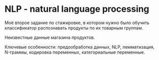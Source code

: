 # NLP - natural language processing

Моё второе задание по стажировке, в котором нужно было обучить классификатор распознавать продукты по их товарным группам.

Неизвестные данные магазина продуктов.

Ключевые особенности: предообработка данных, NLP, лемматизация, N-граммы, кодировка переменных, категориальные переменные.
